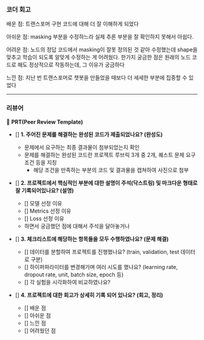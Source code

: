 ### 코더 회고
배운 점: 트랜스포머 구현 코드에 대해 더 잘 이해하게 되었다

아쉬운 점: masking 부분을 수정하느라 실제 추론 부분을 잘 확인하지 못해서 아쉽다. 

어려운 점: 노드의 정답 코드에서 masking이 잘못 정의된 것 같아 수정했는데 shape을 맞추고 학습이 되도록 알맞게 수정하는 게 어려웠다. 한가지 궁금한 점은 원래의 노드 코드로 해도 정상적으로 작동하는데, 그 이유가 궁금하다

느낀 점: 지난 번 트랜스포머로 챗봇을 만들었을 때보다 더 세세한 부분에 집중할 수 있었다

---
### 리뷰어
🔑 **PRT(Peer Review Template)**

- []  **1. 주어진 문제를 해결하는 완성된 코드가 제출되었나요? (완성도)**
    - 문제에서 요구하는 최종 결과물이 첨부되었는지 확인
    - 문제를 해결하는 완성된 코드란 프로젝트 루브릭 3개 중 2개, 
    퀘스트 문제 요구조건 등을 지칭
        - 해당 조건을 만족하는 부분의 코드 및 결과물을 캡쳐하여 사진으로 첨부


- []  **2. 프로젝트에서 핵심적인 부분에 대한 설명이 주석(닥스트링) 및 마크다운 형태로 잘 기록되어있나요? (설명)**
    - []  모델 선정 이유
    - []  Metrics 선정 이유
    - []  Loss 선정 이유
    - 하면서 궁금했던 점에 대해서 주석을 달아놓거나   


- []  **3. 체크리스트에 해당하는 항목들을 모두 수행하였나요? (문제 해결)**
    - []  데이터를 분할하여 프로젝트를 진행했나요? (train, validation, test 데이터로 구분)<br>
    - []  하이퍼파라미터를 변경해가며 여러 시도를 했나요? (learning rate, dropout rate, unit, batch size, epoch 등)<br>
    - []  각 실험을 시각화하여 비교하였나요?  

 
- []  **4. 프로젝트에 대한 회고가 상세히 기록 되어 있나요? (회고, 정리)**
    - []  배운 점
    - []  아쉬운 점
    - []  느낀 점
    - []  어려웠던 점
